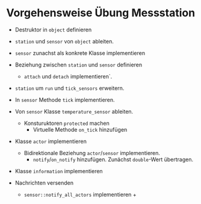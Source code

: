 Vorgehensweise Übung Messstation
================================

* Destruktor in `object` definieren

* `station` und `sensor` von `object` ableiten.

* `sensor` zunachst als konkrete Klasse implementieren

* Beziehung zwischen `station` und `sensor` definieren
  + `attach` und `detach` implementieren`.

* `station` um `run` und `tick_sensors` erweitern.

* In `sensor` Methode `tick` implementieren.

* Von `sensor` Klasse `temperature_sensor` ableiten.
  + Konsturuktoren `protected` machen
	+ Virtuelle Methode `on_tick` hinzufügen
	
* Klasse `actor` implementieren
  + Bidirektionale Beziehung `actor`/`sensor` implementieren.
	+ `notify`/`on_notify` hinzufügen. Zunächst `double`-Wert übertragen.
	
* Klasse `information` implementieren

* Nachrichten versenden
  + `sensor::notify_all_actors` implementieren
	+ 